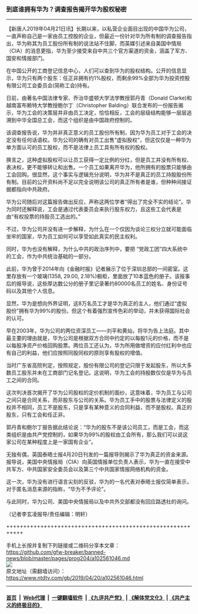 ### 到底谁拥有华为？调查报告揭开华为股权秘密
------------------------

<div class="post_content" itemprop="articleBody">
 <p>
  【新唐人2019年04月21日讯】长期以来，以私营企业面目出现的中国华为公司，一直声称自己是一家由员工控股的企业，但最近一份针对华为所有制的调查报告指出，华为称其为员工股份所有制的说法站不住脚，而英媒引述来自美国中情局（CIA）的消息更指，华为至少接受来自中共三个官方渠道的资金，涵盖了军方、国安和情报部门。
 </p>
 <p>
  在中国公开的工商登记信息中心，人们可以查到华为的股权结构。公开的信息显示，华为只有两个股东：任正非拥有约1%股权，而剩余99%全部为华为投资控股有限公司工会委员会(简称工会)持有。
 </p>
 <p>
  日前，由著名中国法律专家、乔治华盛顿大学法学教授郭丹青（Donald Clarke)和越南富布赖特大学教授鲍尔丁（Christopher Balding）联合发布的一份报告揭示，华为工会的决策层并非由员工决定，恰恰相反，工会的层级结构能够一层层追溯到中华全国总工会，而这个组织是由中国政府控制的。
 </p>
 <p>
  该调查报告说，华为并非真正意义的员工股份所有制，因为华为员工对于工会的决定没有任何话语权。华为公司的确有对员工出售“虚拟股权”，但这仅仅是一种华为单方面认可的员工股权，而不是法律上员工具有所有权的股权。
 </p>
 <p>
  换言之，这种虚拟股权可以让员工获得一定比例的分红，但是员工并没有所有权、表决权，更不能够转让和出售。一个员工如果离开华为，他所拥有的股票只能够由工会回购。很显然，这个事实与逻辑充分说明，华为并不是真正的员工持股股份所有制。目前的公开资料尚不足以完全说明该公司的真正所有者是谁，但种种间接证据都指向中共政府。
 </p>
 <p>
  华为公司随后对这篇报告做出反应，声称这两位学者“得出了完全不实的结论”。华为同时还解释说，工会是通过代表委员会来执行股东权力，且这些工会代表是由“有权投票的持股员工选出的。”
 </p>
 <p>
  不过，华为公司并没有进一步解释，为什么在一个仅因为谈论三权分立就可能面临坐牢的国家，华为员工如何可以享受如此真实的民主权利。
 </p>
 <p>
  同时，华为也没有解释，为什么中共的政治序列中，要把 “党政工团”四大系统中的工会，作为中共统治基础的一部分。
 </p>
 <p>
  此前，华为曾于2014年向《金融时报》记者展示了位于深圳总部的一间密室。这里存放有一个玻璃(1358, 29.00, 2.18%)橱柜，里面放了10本蓝色的册子。该报事后的报导说，这些厚达数公分的册子里记录著约80000名员工的姓名、身份证号码以及其他个人信息。
 </p>
 <p>
  显然，华为是想向外界证明，这8万名员工才是华为真正的主人，他们通过“虚拟股份”拥有华为99%的股份。但这个有着强烈宣传色彩的举动，并未获得国际社会的认可。
 </p>
 <p>
  早在2003年，华为公司的两位资深员工——刘平和黄灿，将华为告上法庭。其中最主要的理由就是，华为公司是根据双方合同中约定的以每股1元的价格，而不是以每股净资产价格回购股票。两位员工还认为，华为所用做增资的应付红利中也应有自己的利益，他们应按照同股同权的原则享有股权的增值。
 </p>
 <p>
  当时广东省高院判定，按照规定，股份有限公司的登记只限于发起股东，所以大多数员工股东并未在工商部门记名登记。这说明，华为工会的持股数仅仅是华为与员工之间的合同。
 </p>
 <p>
  这次判决首次揭开了华为公司股权的定价机制的面纱，这意味着，华为员工与公司之间只是合同关系，而非股东与公司的关系。华为员工手中的股票与法律定义的股权并不相同，员工不是股东，只是享有某种意义的合同利益，而不是股权。真正的股东，只有工会和任正非。
 </p>
 <p>
  郭丹青和鲍尔丁报告据此结论说：“华为的股东不是该公司员工，而是工会，而这类组织是由共产党控制的，如果华为99%的股权由工会所有，那么我们可以说这家公司在某种程度上是一家国有企业”。
 </p>
 <p>
  无独有偶，英国泰晤士报4月20日刊发的一篇报导则揭示了华为真正的资金来源。报导说，美国中央情报局（CIA）向英国情报单位负责人表示，华为一直在接受中共军方、中共国家安全委员会以及第三个中共国家情报网络机构的资金。
 </p>
 <p>
  这一次，华为没有进行语言尖刻的反驳，华为的一名代表对泰晤士报仅简单表示，对于匿名消息来源的指称，“华为不予评论”。
 </p>
 <p>
  与此同时，华为公司、美国中央情报局以及中共外交部都没有回应路透社的询问。
 </p>
 <p>
  （记者李玄凌报导/责任编辑：明轩）
 </p>
 <div class="single_ad">
 </div>
</div>

+++++++++++++++++++++++++++++++++++++++++++++++++++++++++++<br/><br/>
手机上长按并复制下列链接或二维码分享本文章：<br/>
https://github.com/gfw-breaker/banned-news/blob/master/pages/prog204/a102561046.md <br/>
<a href='https://github.com/gfw-breaker/banned-news/blob/master/pages/prog204/a102561046.md'><img src='https://github.com/gfw-breaker/banned-news/blob/master/pages/prog204/a102561046.md.png'/></a> <br/>
原文地址（需翻墙访问）：https://www.ntdtv.com/gb/2019/04/20/a102561046.html


------------------------
#### [首页](https://github.com/gfw-breaker/banned-news/blob/master/README.md) &nbsp;|&nbsp; [Web代理](https://github.com/labour-camp/helloworld) &nbsp;|&nbsp; [一键翻墙软件](https://github.com/gfw-breaker/nogfw/blob/master/README.md) &nbsp;| [《九评共产党》](https://github.com/gfw-breaker/9ping.md/blob/master/README.md#九评之一评共产党是什么) | [《解体党文化》](https://github.com/gfw-breaker/jtdwh.md/blob/master/README.md) | [《共产主义的终极目的》](https://github.com/gfw-breaker/gczydzjmd.md/blob/master/README.md)

